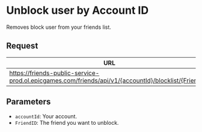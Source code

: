# Unblock user by Account ID
Removes block user from your friends list.

## Request
| URL | Method |
| - | - |
| https://friends-public-service-prod.ol.epicgames.com/friends/api/v1/{accountId}/blocklist/{FriendID} | `DELETE` |

## Parameters
- `accountId`: Your account.
- `FriendID`: The friend you want to unblock.